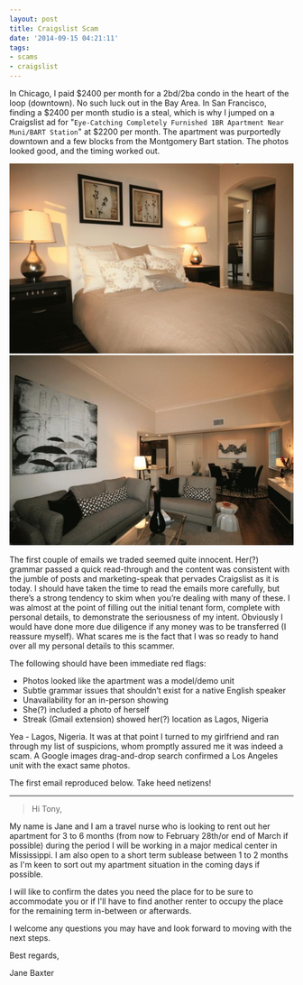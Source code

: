 ```yaml
---
layout: post
title: Craigslist Scam
date: '2014-09-15 04:21:11'
tags:
- scams
- craigslist
---
```


In Chicago, I paid $2400 per month for a 2bd/2ba condo in the heart of the loop (downtown). No such luck out in the Bay Area. In San Francisco, finding a $2400 per month studio is a steal, which is why I jumped on a Craigslist ad for "`Eye-Catching Completely Furnished 1BR Apartment Near Muni/BART Station`" at $2200 per month. The apartment was purportedly downtown and a few blocks from the Montgomery Bart station. The photos looked good, and the timing worked out.

![Bedroom](/assets/img/2014/Sep/Bedroom.jpg)
![Living Room](/assets/img/2014/Sep/Living-room.jpg)

The first couple of emails we traded seemed quite innocent. Her(?) grammar passed a quick read-through and the content was consistent with the jumble of posts and marketing-speak that pervades Craigslist as it is today. I should have taken the time to read the emails more carefully, but there’s a strong tendency to skim when you’re dealing with many of these. I was almost at the point of filling out the initial tenant form, complete with personal details, to demonstrate the seriousness of my intent. Obviously I would have done more due diligence if any money was to be transferred (I reassure myself). What scares me is the fact that I was so ready to hand over all my personal details to this scammer.

The following should have been immediate red flags:

* Photos looked like the apartment was a model/demo unit
* Subtle grammar issues that shouldn’t exist for a native English speaker
* Unavailability for an in-person showing
* She(?) included a photo of herself
* Streak (Gmail extension) showed her(?) location as Lagos, Nigeria

Yea - Lagos, Nigeria. It was at that point I turned to my girlfriend and ran through my list of suspicions, whom promptly assured me it was indeed a scam. A Google images drag-and-drop search confirmed a Los Angeles unit with the exact same photos.

The first email reproduced below. Take heed netizens!

---

> Hi Tony, 
>
My name is Jane and I am a travel nurse who is looking to rent out her apartment for 3 to 6 months (from now to February 28th/or end of March if possible) during the period I will be working in a major medical center in Mississippi.  I am also open to a short term sublease between 1 to 2 months as I'm keen to sort out my apartment situation in the coming days if possible. 
>
I will like to confirm the dates you need the place for to be sure to accommodate you or if I'll have to find another renter to occupy the place for the remaining term in-between or afterwards.
>
I welcome any questions you may have and look forward to moving with the next steps.
>
Best regards,
>
Jane Baxter